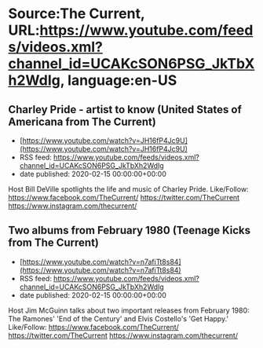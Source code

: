 # Source:The Current, URL:https://www.youtube.com/feeds/videos.xml?channel_id=UCAKcSON6PSG_JkTbXh2WdIg, language:en-US

## Charley Pride - artist to know (United States of Americana from The Current)
 - [https://www.youtube.com/watch?v=JH16fP4Jc9U](https://www.youtube.com/watch?v=JH16fP4Jc9U)
 - RSS feed: https://www.youtube.com/feeds/videos.xml?channel_id=UCAKcSON6PSG_JkTbXh2WdIg
 - date published: 2020-02-15 00:00:00+00:00

Host Bill DeVille spotlights the life and music of Charley Pride. 
Like/Follow:
https://www.facebook.com/TheCurrent/
https://twitter.com/TheCurrent
https://www.instagram.com/thecurrent/

## Two albums from February 1980 (Teenage Kicks from The Current)
 - [https://www.youtube.com/watch?v=n7afiTt8s84](https://www.youtube.com/watch?v=n7afiTt8s84)
 - RSS feed: https://www.youtube.com/feeds/videos.xml?channel_id=UCAKcSON6PSG_JkTbXh2WdIg
 - date published: 2020-02-15 00:00:00+00:00

Host Jim McGuinn talks about two important releases from February 1980: The Ramones' 'End of the Century' and Elvis Costello's 'Get Happy.' 
Like/Follow:
https://www.facebook.com/TheCurrent/
https://twitter.com/TheCurrent
https://www.instagram.com/thecurrent/

